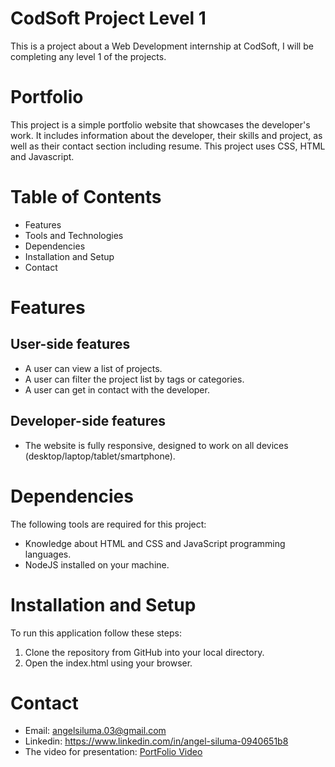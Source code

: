 # CodSoft Project Level 1 
This is a project about a Web Development internship at CodSoft, I will be completing any level 1 of the projects.

# Portfolio
This project is a simple portfolio website that showcases the developer's work. It includes information about the developer, their skills and project, as well as their contact section including resume. This project uses CSS, HTML and Javascript.

# Table of Contents
- Features
- Tools and Technologies
- Dependencies
- Installation and Setup
- Contact

# Features
## User-side features
- A user can view a list of projects.
- A user can filter the project list by tags or categories.
- A user can get in contact with the developer.

## Developer-side features
- The website is fully responsive, designed to work on all devices (desktop/laptop/tablet/smartphone).

# Dependencies
The following tools are required for this project:
- Knowledge about HTML and CSS and  JavaScript programming languages.
- NodeJS installed on your machine.

# Installation and Setup
To run this application follow these steps:
1. Clone the repository from GitHub into your local directory.
2. Open the index.html using your browser.

# Contact
- Email: angelsiluma.03@gmail.com
- Linkedin: https://www.linkedin.com/in/angel-siluma-0940651b8
- The video for presentation:  [PortFolio Video](https://youtu.be/fOQdkpJAkBo)